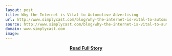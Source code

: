 ```yaml
---
layout: post
title: Why the Internet is Vital to Automotive Advertising
url: http://www.simplycast.com/blog/why-the-internet-is-vital-to-automotive-advertising/
source: http://www.simplycast.com/blog/why-the-internet-is-vital-to-automotive-advertising/
domain: www.simplycast.com
image: 
---
```


<p></p>
<center><p><a href="http://www.simplycast.com/blog/why-the-internet-is-vital-to-automotive-advertising/" style='padding:25px; font-sze:18px; font-weight: bold;'>Read Full Story</a></p></center>
